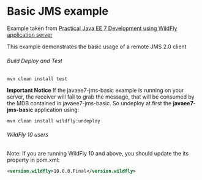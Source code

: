 Basic JMS example
=====================================
Example taken from [Practical Java EE 7 Development using WildFly application server](http://www.itbuzzpress.com/ebooks/java-ee-7-development-on-wildfly.html)

This example demonstrates the basic usage of a remote JMS 2.0 client

###### Build Deploy and Test
```shell
mvn clean install test  
```
**Important Notice** If the javaee7-jms-basic example is running on your server, the receiver will fail to grab the message, that will be consumed by the MDB contained in javaee7-jms-basic. So undeploy at first the **javaee7-jms-basic** application using:
```shell
mvn clean install wildfly:undeploy  
```
###### WildFly 10 users
Note: If you are running WildFly 10 and above, you should update the its property in pom.xml:

```xml
<version.wildfly>10.0.0.Final</version.wildfly>
```

 
